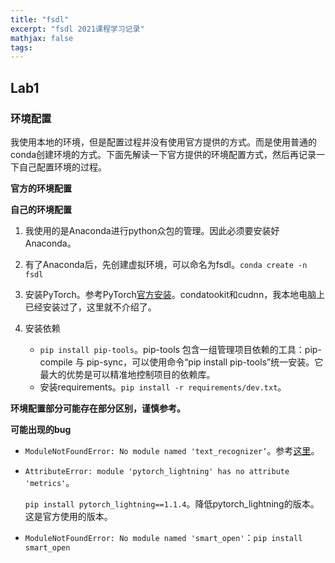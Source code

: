 ```yaml
---
title: "fsdl"
excerpt: "fsdl 2021课程学习记录"
mathjax: false
tags: 
---
```


## Lab1

### 环境配置

我使用本地的环境，但是配置过程并没有使用官方提供的方式。而是使用普通的conda创建环境的方式。下面先解读一下官方提供的环境配置方式，然后再记录一下自己配置环境的过程。

**官方的环境配置**

**自己的环境配置**

1. 我使用的是Anaconda进行python众包的管理。因此必须要安装好Anaconda。

2. 有了Anaconda后，先创建虚拟环境，可以命名为fsdl。`conda create -n fsdl`
3. 安装PyTorch。参考PyTorch<a href="https://pytorch.org/get-started/locally/">官方安装</a>。condatookit和cudnn，我本地电脑上已经安装过了，这里就不介绍了。
4. 安装依赖
   - `pip install pip-tools`。pip-tools 包含一组管理项目依赖的工具：pip-compile 与 pip-sync，可以使用命令“pip install pip-tools”统一安装。它最大的优势是可以精准地控制项目的依赖库。
   - 安装requirements。`pip install -r requirements/dev.txt`。

**环境配置部分可能存在部分区别，谨慎参考。**

**可能出现的bug**

- `ModuleNotFoundError: No module named 'text_recognizer‘`。参考<a href="https://github.com/full-stack-deep-learning/fsdl-text-recognizer-2021-labs/blob/main/setup/readme.md#set-pythonpath">这里</a>。

- `AttributeError: module 'pytorch_lightning' has no attribute 'metrics'`。

  `pip install pytorch_lightning==1.1.4`。降低pytorch_lightning的版本。这是官方使用的版本。

- `ModuleNotFoundError: No module named 'smart_open'`：`pip install smart_open`